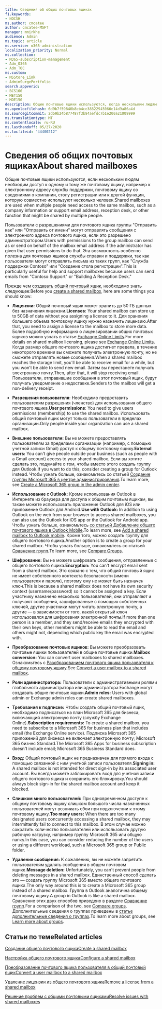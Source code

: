 ```yaml
---
title: Сведения об общих почтовых ящиках
f1.keywords:
- NOCSH
ms.author: cmcatee
author: cmcatee-MSFT
manager: mnirkhe
audience: Admin
ms.topic: article
ms.service: o365-administration
localization_priority: Normal
ms.collection:
- M365-subscription-management
- Adm_O365
- Adm_TOC
ms.custom:
- MSStore_Link
- AdminSurgePortfolio
search.appverid:
- BCS160
- MET150
- MOE150
description: Общие почтовые ящики используются, когда нескольким людям необходим доступ к одному и тому же почтовому ящику. Сведения о том, что необходимо знать перед созданием общего почтового ящика.
ms.openlocfilehash: 6d9b7f59840b8eb4ce38822945066e14d9a86a4d
ms.sourcegitcommit: 2d59b24b877487f3b84aefdc7b1e200a21009999
ms.translationtype: MT
ms.contentlocale: ru-RU
ms.lasthandoff: 05/27/2020
ms.locfileid: "44400212"
---
```

# <a name="about-shared-mailboxes"></a><span data-ttu-id="2a37f-104">Сведения об общих почтовых ящиках</span><span class="sxs-lookup"><span data-stu-id="2a37f-104">About shared mailboxes</span></span>

<span data-ttu-id="2a37f-105">Общие почтовые ящики используются, если нескольким людям необходим доступ к одному и тому же почтовому ящику, например к электронному адресу службы поддержки, почтовому ящику со сведениями о компании, столу регистрации или к другой функции, которую совместно используют несколько человек.</span><span class="sxs-lookup"><span data-stu-id="2a37f-105">Shared mailboxes are used when multiple people need access to the same mailbox, such as a company information or support email address, reception desk, or other function that might be shared by multiple people.</span></span>

<span data-ttu-id="2a37f-106">Пользователи с разрешениями для почтового ящика группы "Отправить как" или "Отправить от имени" могут отправлять сообщения с электронного адреса почтового ящика, если это разрешено администратором.</span><span class="sxs-lookup"><span data-stu-id="2a37f-106">Users with permissions to the group mailbox can send as or send on behalf of the mailbox email address if the administrator has given that user permissions to do that.</span></span> <span data-ttu-id="2a37f-107">Эта возможность особенно полезна для почтовых ящиков службы справки и поддержки, так как пользователи могут отправлять письма из таких групп, как "Служба поддержки Contoso" или "Создание стола регистрации".</span><span class="sxs-lookup"><span data-stu-id="2a37f-107">This is particularly useful for help and support mailboxes because users can send emails from "Contoso Support" or "Building A Reception Desk."</span></span>

<span data-ttu-id="2a37f-108">Прежде чем [создавать общий почтовый ящик](create-a-shared-mailbox.md), необходимо знать следующее:</span><span class="sxs-lookup"><span data-stu-id="2a37f-108">Before you [create a shared mailbox](create-a-shared-mailbox.md), here are some things you should know:</span></span>

- <span data-ttu-id="2a37f-109">**Лицензии:** Общий почтовый ящик может хранить до 50 ГБ данных без назначения лицензии.</span><span class="sxs-lookup"><span data-stu-id="2a37f-109">**Licenses:** Your shared mailbox can store up to 50GB of data without you assigning a license to it.</span></span> <span data-ttu-id="2a37f-110">Для хранения большего объема почтовому ящику нужно назначить лицензию.</span><span class="sxs-lookup"><span data-stu-id="2a37f-110">After that, you need to assign a license to the mailbox to store more data.</span></span> <span data-ttu-id="2a37f-111">Более подробную информацию о лицензировании общих почтовых ящиков можно узнать в статье [Exchange Online Limits](https://technet.microsoft.com/library/exchange-online-limits.aspx#StorageLimits).</span><span class="sxs-lookup"><span data-stu-id="2a37f-111">For more details on shared mailbox licensing, please see [Exchange Online Limits](https://technet.microsoft.com/library/exchange-online-limits.aspx#StorageLimits).</span></span> <span data-ttu-id="2a37f-112">Когда размер общего почтового ящика достигнет предела, в течение некоторого времени вы сможете получать электронную почту, но не сможете отправлять новые сообщения.</span><span class="sxs-lookup"><span data-stu-id="2a37f-112">When a shared mailbox reaches the storage limit, you'll be able to receive email for a while, but you won't be able to send new email.</span></span> <span data-ttu-id="2a37f-113">Затем вы перестанете получать электронную почту.</span><span class="sxs-lookup"><span data-stu-id="2a37f-113">Then, after that, it will stop receiving email.</span></span> <span data-ttu-id="2a37f-114">Пользователи, отправившие сообщения в этот почтовый ящик, будут получать уведомление о недоставке.</span><span class="sxs-lookup"><span data-stu-id="2a37f-114">Senders to the mailbox will get a non-delivery receipt.</span></span>

- <span data-ttu-id="2a37f-115">**Разрешения пользователя:** Необходимо предоставить пользователям разрешения (членство) для использования общего почтового ящика.</span><span class="sxs-lookup"><span data-stu-id="2a37f-115">**User permissions:** You need to give users permissions (membership) to use the shared mailbox.</span></span> <span data-ttu-id="2a37f-116">Использовать общий почтовый ящик могут только пользователи в пределах организации.</span><span class="sxs-lookup"><span data-stu-id="2a37f-116">Only people inside your organization can use a shared mailbox.</span></span>

- <span data-ttu-id="2a37f-117">**Внешние пользователи:** Вы не можете предоставлять пользователям за пределами организации (например, с помощью учетной записи Gmail) доступ к общему почтовому ящику.</span><span class="sxs-lookup"><span data-stu-id="2a37f-117">**External users:** You can't give people outside your business (such as people with a Gmail account) access to your shared mailbox.</span></span> <span data-ttu-id="2a37f-118">Если вы хотите сделать это, подумайте о том, чтобы вместо этого создать группу для Outlook.</span><span class="sxs-lookup"><span data-stu-id="2a37f-118">If you want to do this, consider creating a group for Outlook instead.</span></span> <span data-ttu-id="2a37f-119">Чтобы узнать больше, ознакомьтесь со статьей [Создание группы Microsoft 365 в центре администрирования](../create-groups/create-groups.md).</span><span class="sxs-lookup"><span data-stu-id="2a37f-119">To learn more, see [Create a Microsoft 365 group in the admin center](../create-groups/create-groups.md).</span></span>

-  <span data-ttu-id="2a37f-120">**Использование с Outlook:** Кроме использования Outlook в Интернете из браузера для доступа к общим почтовым ящикам, вы также можете использовать приложение Outlook для iOS или приложение Outlook для Android.</span><span class="sxs-lookup"><span data-stu-id="2a37f-120">**Use with Outlook:** In addition to using Outlook on the web from your browser to access shared mailboxes, you can also use the Outlook for iOS app or the Outlook for Android app.</span></span> <span data-ttu-id="2a37f-121">Чтобы узнать больше, ознакомьтесь <a href="https://support.office.com/article/f866242c-81b2-472e-8776-6c49c5473c9f" target="_blank">со статьей Добавление общего почтового ящика в Outlook Mobile</a>.</span><span class="sxs-lookup"><span data-stu-id="2a37f-121">To learn more, see <a href="https://support.office.com/article/f866242c-81b2-472e-8776-6c49c5473c9f" target="_blank">Add a shared mailbox to Outlook mobile</a>.</span></span> <span data-ttu-id="2a37f-122">Кроме того, можно создать группу для общего почтового ящика.</span><span class="sxs-lookup"><span data-stu-id="2a37f-122">Another option is to create a group for your shared mailbox.</span></span> <span data-ttu-id="2a37f-123">Чтобы узнать больше, ознакомьтесь со статьей [Сравнение групп](../create-groups/compare-groups.md).</span><span class="sxs-lookup"><span data-stu-id="2a37f-123">To learn more, see [Compare Groups](../create-groups/compare-groups.md).</span></span>  

- <span data-ttu-id="2a37f-124">**Шифрование:** Вы не можете шифровать сообщения, отправленные с общего почтового ящика.</span><span class="sxs-lookup"><span data-stu-id="2a37f-124">**Encryption:** You can't encrypt email sent from a shared mailbox.</span></span> <span data-ttu-id="2a37f-125">Это связано с тем, что общий почтовый ящик не имеет собственного контекста безопасности (имени пользователя и пароля), поэтому ему не может быть назначен ключ.</span><span class="sxs-lookup"><span data-stu-id="2a37f-125">This is because a shared mailbox does not have its own security context (username/password) so it cannot be assigned a key.</span></span> <span data-ttu-id="2a37f-126">Если участнику назначено несколько пользователей, они отправляют и получают сообщения, зашифрованные с помощью собственных ключей, другие участники могут читать электронную почту, а другие — в зависимости от того, какой открытый ключ использовался для шифрования электронной почты.</span><span class="sxs-lookup"><span data-stu-id="2a37f-126">If more than one person is a member, and they send/receive emails they encrypted with their own keys, other members might be able to read the email and others might not, depending which public key the email was encrypted with.</span></span>

- <span data-ttu-id="2a37f-127">**Преобразование почтовых ящиков:** Вы можете преобразовать почтовые ящики пользователей в общие почтовые ящики.</span><span class="sxs-lookup"><span data-stu-id="2a37f-127">**Mailbox conversion:** You can convert user mailboxes to shared mailboxes.</span></span> <span data-ttu-id="2a37f-128">Ознакомьтесь с [Разобразованием почтового ящика пользователя к общему почтовому ящику](convert-user-mailbox-to-shared-mailbox.md).</span><span class="sxs-lookup"><span data-stu-id="2a37f-128">See [Convert a user mailbox to a shared mailbox](convert-user-mailbox-to-shared-mailbox.md).</span></span>

- <span data-ttu-id="2a37f-129">**Роли администратора:** Пользователи с административными ролями глобального администратора или администратора Exchange могут создавать общие почтовые ящики.</span><span class="sxs-lookup"><span data-stu-id="2a37f-129">**Admin roles:** Users with global admin or Exchange admin roles can create shared mailboxes.</span></span>

- <span data-ttu-id="2a37f-130">**Требования к подписке:** Чтобы создать общий почтовый ящик, необходимо подписаться на план Microsoft 365 для бизнеса, включающий электронную почту (службу Exchange Online).</span><span class="sxs-lookup"><span data-stu-id="2a37f-130">**Subscription requirements:** To create a shared mailbox, you need to subscribe to a Microsoft 365 for business plan that includes email (the Exchange Online service).</span></span> <span data-ttu-id="2a37f-131">Подписка Microsoft 365 приложений для бизнеса не включает электронную почту; Microsoft 365 бизнес Standard.</span><span class="sxs-lookup"><span data-stu-id="2a37f-131">The Microsoft 365 Apps for business subscription doesn't include email; Microsoft 365 Business Standard does.</span></span>

- <span data-ttu-id="2a37f-132">**Вход:** Общий почтовый ящик не предназначен для прямого входа с помощью связанной с ним учетной записи пользователя.</span><span class="sxs-lookup"><span data-stu-id="2a37f-132">**Signing in:** A shared mailbox is not intended for direct sign-in by its associated user account.</span></span> <span data-ttu-id="2a37f-133">Вы всегда можете заблокировать вход для учетной записи общего почтового ящика и сохранить его блокировку.</span><span class="sxs-lookup"><span data-stu-id="2a37f-133">You should always block sign-in for the shared mailbox account and keep it blocked.</span></span>

- <span data-ttu-id="2a37f-134">**Слишком много пользователей:** При одновременном доступе к общему почтовому ящику слишком большого числа назначенных пользователей могут возникать сбои при подключении к этому почтовому ящику.</span><span class="sxs-lookup"><span data-stu-id="2a37f-134">**Too many users:** When there are too many designated users concurrently accessing a shared mailbox, they may intermittently fail to connect to this mailbox.</span></span> <span data-ttu-id="2a37f-135">В этом случае можно сократить количество пользователей или использовать другую рабочую нагрузку, например группу Microsoft 365 или общую папку.</span><span class="sxs-lookup"><span data-stu-id="2a37f-135">In this case, you can consider reducing the number of the users or using a different workload, such a Microsoft 365 group or Public folder.</span></span>

- <span data-ttu-id="2a37f-136">**Удаление сообщения:** К сожалению, вы не можете запретить пользователям удалять сообщения в общем почтовом ящике.</span><span class="sxs-lookup"><span data-stu-id="2a37f-136">**Message deletion:** Unfortunately, you can't prevent people from deleting messages in a shared mailbox.</span></span> <span data-ttu-id="2a37f-137">Единственный способ сделать это — создать группу Microsoft 365 вместо общего почтового ящика.</span><span class="sxs-lookup"><span data-stu-id="2a37f-137">The only way around this is to create a Microsoft 365 group instead of a shared mailbox.</span></span> <span data-ttu-id="2a37f-138">Группа в Outlook аналогична общему почтовому ящику.</span><span class="sxs-lookup"><span data-stu-id="2a37f-138">A group in Outlook is like a shared mailbox.</span></span> <span data-ttu-id="2a37f-139">Сравнение этих двух способов приведено в разделе [Сравнение групп](../create-groups/compare-groups.md).</span><span class="sxs-lookup"><span data-stu-id="2a37f-139">For a comparison of the two, see [Compare groups](../create-groups/compare-groups.md).</span></span> <span data-ttu-id="2a37f-140">Дополнительные сведения о группах приведены в [статье дополнительные сведения о группах](https://support.office.com/article/b565caa1-5c40-40ef-9915-60fdb2d97fa2.aspx).</span><span class="sxs-lookup"><span data-stu-id="2a37f-140">To learn more about groups, see [Learn more about groups](https://support.office.com/article/b565caa1-5c40-40ef-9915-60fdb2d97fa2.aspx).</span></span>

## <a name="related-articles"></a><span data-ttu-id="2a37f-141">Статьи по теме</span><span class="sxs-lookup"><span data-stu-id="2a37f-141">Related articles</span></span>

[<span data-ttu-id="2a37f-142">Создание общего почтового ящика</span><span class="sxs-lookup"><span data-stu-id="2a37f-142">Create a shared mailbox</span></span>](create-a-shared-mailbox.md)

[<span data-ttu-id="2a37f-143">Настройка общего почтового ящика</span><span class="sxs-lookup"><span data-stu-id="2a37f-143">Configure a shared mailbox</span></span>](configure-a-shared-mailbox.md)

[<span data-ttu-id="2a37f-144">Преобразование почтового ящика пользователя в общий почтовый ящик</span><span class="sxs-lookup"><span data-stu-id="2a37f-144">Convert a user mailbox to a shared mailbox</span></span>](convert-user-mailbox-to-shared-mailbox.md)

[<span data-ttu-id="2a37f-145">Удаление лицензии из общего почтового ящика</span><span class="sxs-lookup"><span data-stu-id="2a37f-145">Remove a license from a shared mailbox</span></span>](remove-license-from-shared-mailbox.md)

[<span data-ttu-id="2a37f-146">Решение проблем с общими почтовыми ящиками</span><span class="sxs-lookup"><span data-stu-id="2a37f-146">Resolve issues with shared mailboxes</span></span>](resolve-issues-with-shared-mailboxes.md)
